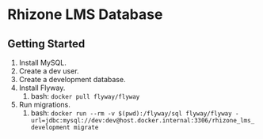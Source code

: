 # Rhizone LMS Database

## Getting Started

1. Install MySQL.
2. Create a dev user.
3. Create a development database.
4. Install Flyway.
   1. bash: `docker pull flyway/flyway`
5. Run migrations.
   1. bash: `docker run --rm -v $(pwd):/flyway/sql flyway/flyway -url=jdbc:mysql://dev:dev@host.docker.internal:3306/rhizone_lms_development migrate`
